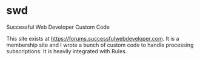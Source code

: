 # swd
Successful Web Developer Custom Code

This site exists at https://forums.successfulwebdeveloper.com.
It is a membership site and I wrote a bunch of custom code to
handle processing subscriptions. It is heavily integrated with Rules.
